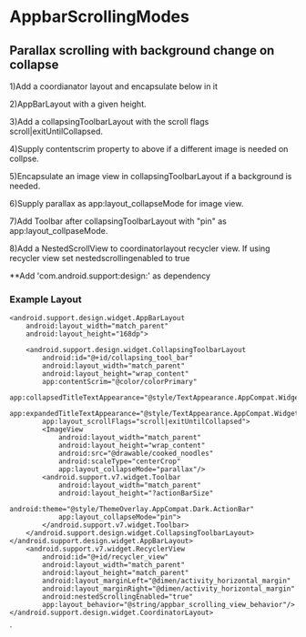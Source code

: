 # AppbarScrollingModes
<h2>Parallax scrolling with background change on collapse</h2>

1)Add a coordianator layout and encapsulate below in it

2)AppBarLayout with a given height.

3)Add a collapsingToolbarLayout with the scroll flags scroll|exitUntilCollapsed.

4)Supply contentscrim property to above if a different image is needed on collpse.

5)Encapsulate an image view in collapsingToolbarLayout if a background is needed.

6)Supply parallax as app:layout_collapseMode for image view.

7)Add Toolbar after collapsingToolbarLayout with "pin" as app:layout_collpaseMode.

8)Add a NestedScrollView to coordinatorlayout recycler view. If using recycler view set nestedscrollingenabled to true


**Add 'com.android.support:design:' as dependency

<h3>Example Layout</h3>

    <android.support.design.widget.AppBarLayout
        android:layout_width="match_parent"
        android:layout_height="168dp">
        
        <android.support.design.widget.CollapsingToolbarLayout
            android:id="@+id/collapsing_tool_bar"
            android:layout_width="match_parent"
            android:layout_height="wrap_content"
            app:contentScrim="@color/colorPrimary"
            app:collapsedTitleTextAppearance="@style/TextAppearance.AppCompat.Widget.ActionBar.Title.Inverse"
            app:expandedTitleTextAppearance="@style/TextAppearance.AppCompat.Widget.ActionBar.Title.Inverse"
            app:layout_scrollFlags="scroll|exitUntilCollapsed">
            <ImageView
                android:layout_width="match_parent"
                android:layout_height="wrap_content"
                android:src="@drawable/cooked_noodles"
                android:scaleType="centerCrop"
                app:layout_collapseMode="parallax"/>
            <android.support.v7.widget.Toolbar
                android:layout_width="match_parent"
                android:layout_height="?actionBarSize"
                android:theme="@style/ThemeOverlay.AppCompat.Dark.ActionBar"
                app:layout_collapseMode="pin">
            </android.support.v7.widget.Toolbar>
        </android.support.design.widget.CollapsingToolbarLayout>
    </android.support.design.widget.AppBarLayout>
        <android.support.v7.widget.RecyclerView
            android:id="@+id/recycler_view"
            android:layout_width="match_parent"
            android:layout_height="match_parent"
            android:layout_marginLeft="@dimen/activity_horizontal_margin"
            android:layout_marginRight="@dimen/activity_horizontal_margin"
            android:nestedScrollingEnabled="true"
            app:layout_behavior="@string/appbar_scrolling_view_behavior"/>
    </android.support.design.widget.CoordinatorLayout>

`
